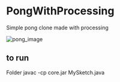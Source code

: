 # PongWithProcessing
Simple pong clone made with processing


![pong_image](https://user-images.githubusercontent.com/14944230/164948213-ffd769cb-0c1a-4e8f-b255-0cde1481d106.png)

## to run 
Folder 
javac -cp core.jar MySketch.java

